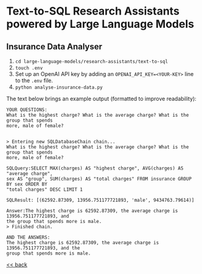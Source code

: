 # Text-to-SQL Research Assistants powered by Large Language Models

## Insurance Data Analyser

1. `cd large-language-models/research-assistants/text-to-sql`
2. `touch .env`
3. Set up an OpenAI API key by adding an `OPENAI_API_KEY=<YOUR-KEY>` line to the `.env` file.
4. `python analyse-insurance-data.py`

The text below brings an example output (formatted to improve readability):

```text
YOUR QUESTIONS:
What is the highest charge? What is the average charge? What is the group that spends
more, male of female?


> Entering new SQLDatabaseChain chain...
What is the highest charge? What is the average charge? What is the group that spends
more, male of female?

SQLQuery:SELECT MAX(charges) AS "highest charge", AVG(charges) AS "average charge",
sex AS "group", SUM(charges) AS "total charges" FROM insurance GROUP BY sex ORDER BY
"total charges" DESC LIMIT 1

SQLResult: [(62592.87309, 13956.751177721893, 'male', 9434763.79614)]

Answer:The highest charge is 62592.87309, the average charge is 13956.751177721893, and
the group that spends more is male.
> Finished chain.

AND THE ANSWERS:
The highest charge is 62592.87309, the average charge is 13956.751177721893, and the
group that spends more is male.
```

[<< back](..)

